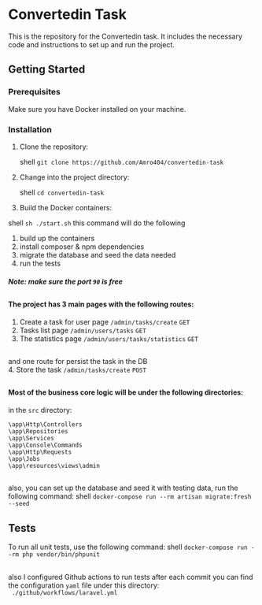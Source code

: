 # Convertedin Task

This is the repository for the Convertedin task. It includes the necessary code and instructions to set up and run the project.

## Getting Started

### Prerequisites

Make sure you have Docker installed on your machine.

### Installation
1. Clone the repository: 

    shell 
    ```git clone https://github.com/Amro404/convertedin-task```
   
2. Change into the project directory:
   
    shell 
    ```cd convertedin-task```
   
3. Build the Docker containers:
   
shell ```sh ./start.sh``` this command will do the following

1. build up the containers
2. install composer & npm dependencies
3. migrate the database and seed the data needed
4. run the tests

##### Note: make sure the port ```90``` is free

##

#### The project has 3 main pages with the following routes:

1. Create a task for user page ```/admin/tasks/create```  ```GET```
2. Tasks list page ```/admin/users/tasks``` ```GET```
3. The statistics page ```/admin/users/tasks/statistics``` ```GET```
##
and one route for persist the task in the DB <br>
4. Store the task ```/admin/tasks/create```  ```POST```
##

#### Most of the business core logic will be under the following directories:

in the ```src``` directory:

```\app\Http\Controllers``` <br>
```\app\Repositories``` <br>
```\app\Services```<br>
```\app\Console\Commands```<br>
```\app\Http\Requests```<br>
```\app\Jobs```<br>
```\app\resources\views\admin```<br>

##
also, you can set up the database and seed it with testing data, run the following command:
shell
``` docker-compose run --rm artisan migrate:fresh --seed ```
## Tests
To run all unit tests, use the following command:
shell
``` docker-compose run --rm php vendor/bin/phpunit ```
##
also I configured Github actions to run tests after each commit you can find the configuration ```yaml``` file under this directory: <br>
``` ./github/workflows/laravel.yml```